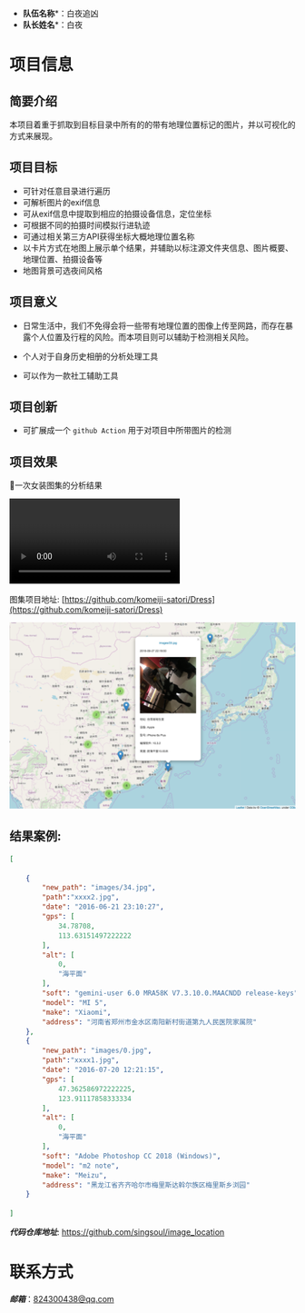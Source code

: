 * **队伍名称***：白夜追凶
* **队长姓名***：白夜



# 项目信息

## 简要介绍

本项目着重于抓取到目标目录中所有的的带有地理位置标记的图片，并以可视化的方式来展现。

## 项目目标

- 可针对任意目录进行遍历
- 可解析图片的exif信息
- 可从exif信息中提取到相应的拍摄设备信息，定位坐标
- 可根据不同的拍摄时间模拟行进轨迹
- 可通过相关第三方API获得坐标大概地理位置名称
- 以卡片方式在地图上展示单个结果，并辅助以标注源文件夹信息、图片概要、地理位置、拍摄设备等
- 地图背景可选夜间风格

## 项目意义

- 日常生活中，我们不免得会将一些带有地理位置的图像上传至网路，而存在暴露个人位置及行程的风险。而本项目则可以辅助于检测相关风险。

- 个人对于自身历史相册的分析处理工具

- 可以作为一款社工辅助工具


## 项目创新

- 可扩展成一个 `github Action` 用于对项目中所带图片的检测

## 项目效果

👯一次女装图集的分析结果

<video controls="controls">
    <source type="video/mp4" src="https://raw.githubusercontent.com/singsoul/image_location/master/exif-finder/media/%E9%A1%B9%E7%9B%AE%E4%BB%8B%E7%BB%8D.mp4"></source>
    <p>Your browser does not support the video element.</p >
</video>




图集项目地址: [https://github.com/komeiji-satori/Dress](https://github.com/komeiji-satori/Dress)

![media/demo.jpg](https://raw.githubusercontent.com/singsoul/image_location/master/exif-finder/media/demo.jpg)





## 结果案例:

```json
[

    {
        "new_path": "images/34.jpg",
        "path":"xxxx2.jpg",
        "date": "2016-06-21 23:10:27",
        "gps": [
            34.78708,
            113.63151497222222
        ],
        "alt": [
            0,
            "海平面"
        ],
        "soft": "gemini-user 6.0 MRA58K V7.3.10.0.MAACNDD release-keys",
        "model": "MI 5",
        "make": "Xiaomi",
        "address": "河南省郑州市金水区南阳新村街道第九人民医院家属院"
    },
    {
        "new_path": "images/0.jpg",
        "path":"xxxx1.jpg",
        "date": "2016-07-20 12:21:15",
        "gps": [
            47.362586972222225,
            123.91117858333334
        ],
        "alt": [
            0,
            "海平面"
        ],
        "soft": "Adobe Photoshop CC 2018 (Windows)",
        "model": "m2 note",
        "make": "Meizu",
        "address": "黑龙江省齐齐哈尔市梅里斯达斡尔族区梅里斯乡浏园"
    }
 
]

```


***代码仓库地址***: https://github.com/singsoul/image_location


# 联系方式 

***邮箱***：824300438@qq.com